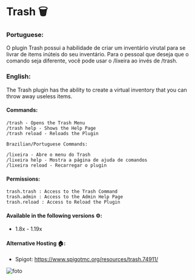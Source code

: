 # Trash 🗑️
### **Portuguese:**
O plugin Trash possui a habilidade de criar um inventário virutal para se livrar de items inúteis do seu inventário. Para o pessoal que deseja que o comando seja diferente, você pode usar o /lixeira ao invés de /trash.

### **English:**
The Trash plugin has the ability to create a virtual inventory that you can throw away useless items.


#### Commands:
    /trash - Opens the Trash Menu
    /trash help - Shows the Help Page
    /trash reload - Reloads the Plugin
    
    Brazilian/Portuguese Commands:
    
    /lixeira - Abre o menu do Trash
    /lixeira help - Mostra a página de ajuda de comandos
    /lixeira reload - Recarregar o plugin
  
#### Permissions:
    trash.trash : Access to the Trash Command
    trash.admin : Access to the Admin Help Page
    trash.reload : Access to Reload the Plugin
    
#### Available in the following versions ⚙️:
  - 1.8x - 1.19x
  
#### Alternative Hosting 🏠:
  - Spigot: https://www.spigotmc.org/resources/trash.74911/

![foto](https://user-images.githubusercontent.com/41524430/193459662-92957a6a-3878-49aa-a309-f51e18feb8bb.png)

